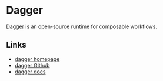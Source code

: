 # Dagger

[Dagger](https://dagger.io) is an open-source runtime for composable workflows. 

## Links

- [dagger homepage](https://dagger.io)
- [dagger Github](https://github.com/dagger/dagger)
- [dagger docs](https://docs.dagger.io)


